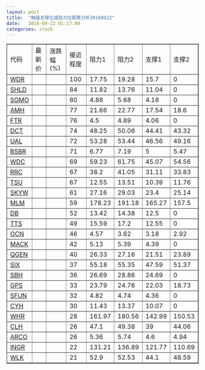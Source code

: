 ```yaml
---
layout: post
title:  "触碰支撑位或阻力位股票分析20160922"
date:   2016-09-22 01:17:09
categories: stock
---
```

<script type="text/javascript">
var stockList = []
stockList.push('gb_wdr');
stockList.push('gb_shld');
stockList.push('gb_sgmo');
stockList.push('gb_amh');
stockList.push('gb_ftr');
stockList.push('gb_dct');
stockList.push('gb_ual');
stockList.push('gb_bsbr');
stockList.push('gb_wdc');
stockList.push('gb_rrc');
stockList.push('gb_tsu');
stockList.push('gb_skyw');
stockList.push('gb_mlm');
stockList.push('gb_db');
stockList.push('gb_tts');
stockList.push('gb_ocn');
stockList.push('gb_mack');
stockList.push('gb_qgen');
stockList.push('gb_six');
stockList.push('gb_sbh');
stockList.push('gb_gps');
stockList.push('gb_sfun');
stockList.push('gb_cyh');
stockList.push('gb_whr');
stockList.push('gb_clh');
stockList.push('gb_arco');
stockList.push('gb_ingr');
stockList.push('gb_wlk');
</script>
<table border="1">
 <tr>
 <td>代码</td>
 <td>最新价</td>
 <td>涨跌幅(%)</td>
 <td>接近程度</td>
 <td>阻力1</td>
 <td>阻力2</td>
 <td>支撑1</td>
 <td>支撑2</td>
</tr>
  <tr id="wdr" class="red">
  <td><a href="http://stock.finance.sina.com.cn/usstock/quotes/WDR.html" target="_blank">WDR</a></td><td></td><td></td><td>100</td><td>17.75</td><td>19.28</td><td>15.7</td><td>0</td></tr>
  <tr id="shld" class="red">
  <td><a href="http://stock.finance.sina.com.cn/usstock/quotes/SHLD.html" target="_blank">SHLD</a></td><td></td><td></td><td>84</td><td>11.82</td><td>13.76</td><td>11.04</td><td>0</td></tr>
  <tr id="sgmo" class="red">
  <td><a href="http://stock.finance.sina.com.cn/usstock/quotes/SGMO.html" target="_blank">SGMO</a></td><td></td><td></td><td>80</td><td>4.88</td><td>5.68</td><td>4.18</td><td>0</td></tr>
  <tr id="amh" class="red">
  <td><a href="http://stock.finance.sina.com.cn/usstock/quotes/AMH.html" target="_blank">AMH</a></td><td></td><td></td><td>77</td><td>21.66</td><td>22.77</td><td>17.54</td><td>18.6</td></tr>
  <tr id="ftr" class="green">
  <td><a href="http://stock.finance.sina.com.cn/usstock/quotes/FTR.html" target="_blank">FTR</a></td><td></td><td></td><td>76</td><td>4.5</td><td>4.89</td><td>4.06</td><td>0</td></tr>
  <tr id="dct" class="green">
  <td><a href="http://stock.finance.sina.com.cn/usstock/quotes/DCT.html" target="_blank">DCT</a></td><td></td><td></td><td>74</td><td>48.25</td><td>50.06</td><td>44.41</td><td>43.32</td></tr>
  <tr id="ual" class="green">
  <td><a href="http://stock.finance.sina.com.cn/usstock/quotes/UAL.html" target="_blank">UAL</a></td><td></td><td></td><td>72</td><td>53.28</td><td>53.44</td><td>46.56</td><td>49.16</td></tr>
  <tr id="bsbr" class="red">
  <td><a href="http://stock.finance.sina.com.cn/usstock/quotes/BSBR.html" target="_blank">BSBR</a></td><td></td><td></td><td>71</td><td>6.77</td><td>7.19</td><td>5</td><td>5.47</td></tr>
  <tr id="wdc" class="green">
  <td><a href="http://stock.finance.sina.com.cn/usstock/quotes/WDC.html" target="_blank">WDC</a></td><td></td><td></td><td>69</td><td>59.23</td><td>61.75</td><td>45.07</td><td>54.56</td></tr>
  <tr id="rrc" class="green">
  <td><a href="http://stock.finance.sina.com.cn/usstock/quotes/RRC.html" target="_blank">RRC</a></td><td></td><td></td><td>67</td><td>38.2</td><td>41.05</td><td>31.11</td><td>33.83</td></tr>
  <tr id="tsu" class="green">
  <td><a href="http://stock.finance.sina.com.cn/usstock/quotes/TSU.html" target="_blank">TSU</a></td><td></td><td></td><td>67</td><td>12.55</td><td>13.51</td><td>10.39</td><td>11.76</td></tr>
  <tr id="skyw" class="green">
  <td><a href="http://stock.finance.sina.com.cn/usstock/quotes/SKYW.html" target="_blank">SKYW</a></td><td></td><td></td><td>61</td><td>27.16</td><td>29.03</td><td>23.4</td><td>25.14</td></tr>
  <tr id="mlm" class="green">
  <td><a href="http://stock.finance.sina.com.cn/usstock/quotes/MLM.html" target="_blank">MLM</a></td><td></td><td></td><td>59</td><td>178.23</td><td>191.18</td><td>165.27</td><td>157.5</td></tr>
  <tr id="db" class="green">
  <td><a href="http://stock.finance.sina.com.cn/usstock/quotes/DB.html" target="_blank">DB</a></td><td></td><td></td><td>52</td><td>13.42</td><td>14.38</td><td>12.5</td><td>0</td></tr>
  <tr id="tts" class="red">
  <td><a href="http://stock.finance.sina.com.cn/usstock/quotes/TTS.html" target="_blank">TTS</a></td><td></td><td></td><td>49</td><td>15.59</td><td>17.2</td><td>12.55</td><td>0</td></tr>
  <tr id="ocn" class="red">
  <td><a href="http://stock.finance.sina.com.cn/usstock/quotes/OCN.html" target="_blank">OCN</a></td><td></td><td></td><td>46</td><td>4.57</td><td>3.62</td><td>3.18</td><td>2.92</td></tr>
  <tr id="mack" class="red">
  <td><a href="http://stock.finance.sina.com.cn/usstock/quotes/MACK.html" target="_blank">MACK</a></td><td></td><td></td><td>42</td><td>5.13</td><td>5.39</td><td>4.39</td><td>0</td></tr>
  <tr id="qgen" class="green">
  <td><a href="http://stock.finance.sina.com.cn/usstock/quotes/QGEN.html" target="_blank">QGEN</a></td><td></td><td></td><td>40</td><td>26.33</td><td>27.16</td><td>21.51</td><td>23.89</td></tr>
  <tr id="six" class="green">
  <td><a href="http://stock.finance.sina.com.cn/usstock/quotes/SIX.html" target="_blank">SIX</a></td><td></td><td></td><td>37</td><td>55.18</td><td>55.35</td><td>47.59</td><td>51.37</td></tr>
  <tr id="sbh" class="red">
  <td><a href="http://stock.finance.sina.com.cn/usstock/quotes/SBH.html" target="_blank">SBH</a></td><td></td><td></td><td>36</td><td>26.69</td><td>28.86</td><td>24.69</td><td>0</td></tr>
  <tr id="gps" class="green">
  <td><a href="http://stock.finance.sina.com.cn/usstock/quotes/GPS.html" target="_blank">GPS</a></td><td></td><td></td><td>33</td><td>23.79</td><td>24.76</td><td>22.03</td><td>18.73</td></tr>
  <tr id="sfun" class="green">
  <td><a href="http://stock.finance.sina.com.cn/usstock/quotes/SFUN.html" target="_blank">SFUN</a></td><td></td><td></td><td>32</td><td>4.82</td><td>4.74</td><td>4.36</td><td>0</td></tr>
  <tr id="cyh" class="green">
  <td><a href="http://stock.finance.sina.com.cn/usstock/quotes/CYH.html" target="_blank">CYH</a></td><td></td><td></td><td>30</td><td>11.43</td><td>13.37</td><td>10.07</td><td>0</td></tr>
  <tr id="whr" class="green">
  <td><a href="http://stock.finance.sina.com.cn/usstock/quotes/WHR.html" target="_blank">WHR</a></td><td></td><td></td><td>28</td><td>161.97</td><td>180.56</td><td>142.99</td><td>150.53</td></tr>
  <tr id="clh" class="red">
  <td><a href="http://stock.finance.sina.com.cn/usstock/quotes/CLH.html" target="_blank">CLH</a></td><td></td><td></td><td>26</td><td>47.1</td><td>49.38</td><td>39</td><td>44.06</td></tr>
  <tr id="arco" class="red">
  <td><a href="http://stock.finance.sina.com.cn/usstock/quotes/ARCO.html" target="_blank">ARCO</a></td><td></td><td></td><td>26</td><td>5.36</td><td>5.74</td><td>4.6</td><td>4.94</td></tr>
  <tr id="ingr" class="red">
  <td><a href="http://stock.finance.sina.com.cn/usstock/quotes/INGR.html" target="_blank">INGR</a></td><td></td><td></td><td>22</td><td>131.21</td><td>136.89</td><td>121.77</td><td>110.69</td></tr>
  <tr id="wlk" class="green">
  <td><a href="http://stock.finance.sina.com.cn/usstock/quotes/WLK.html" target="_blank">WLK</a></td><td></td><td></td><td>21</td><td>52.9</td><td>52.53</td><td>44.1</td><td>48.59</td></tr>
</table>
